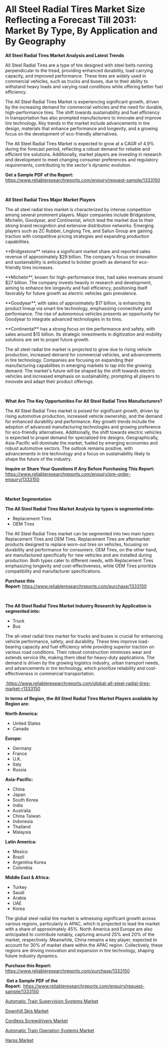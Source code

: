<p><h1>All Steel Radial Tires Market Size Reflecting a Forecast Till 2031: Market By Type, By Application and By Geography</h1></p><p><strong>All Steel Radial Tires Market Analysis and Latest Trends</strong></p>
<p><p>All Steel Radial Tires are a type of tire designed with steel belts running perpendicular to the tread, providing enhanced durability, load carrying capacity, and improved performance. These tires are widely used in commercial vehicles, such as trucks and buses, due to their ability to withstand heavy loads and varying road conditions while offering better fuel efficiency.</p><p>The All Steel Radial Tires Market is experiencing significant growth, driven by the increasing demand for commercial vehicles and the need for durable, high-performance tires. The shift towards sustainability and fuel efficiency in transportation has also prompted manufacturers to innovate and improve tire technology. Key trends in the market include advancements in tire design, materials that enhance performance and longevity, and a growing focus on the development of eco-friendly alternatives.</p><p>The All Steel Radial Tires Market is expected to grow at a CAGR of 4.9% during the forecast period, reflecting a robust demand for reliable and efficient tire solutions. Additionally, market players are investing in research and development to meet changing consumer preferences and regulatory requirements, contributing to the sector's dynamic evolution.</p></p>
<p><strong>Get a Sample PDF of the Report:&nbsp;</strong> <a href="https://www.reliableresearchreports.com/enquiry/request-sample/1333150?utm_campaign=36&utm_medium=2&utm_source=Github&utm_content=ia&utm_term=11122024&utm_id=all-steel-radial-tires">https://www.reliableresearchreports.com/enquiry/request-sample/1333150</a></p>
<p>&nbsp;</p>
<p><strong>All Steel Radial Tires Major Market Players</strong></p>
<p><p>The all steel radial tires market is characterized by intense competition among several prominent players. Major companies include Bridgestone, Michelin, Goodyear, and Continental, which lead the market due to their strong brand recognition and extensive distribution networks. Emerging players such as ZC Rubber, Linglong Tire, and Sailun Group are gaining traction with competitive pricing strategies and expanding production capabilities.</p><p>**Bridgestone** retains a significant market share and reported sales revenue of approximately $29 billion. The company's focus on innovation and sustainability is anticipated to bolster growth as demand for eco-friendly tires increases.</p><p>**Michelin**, known for high-performance tires, had sales revenues around $27 billion. The company invests heavily in research and development, aiming to enhance tire longevity and fuel efficiency, positioning itself favorably for future growth as electric vehicles gain prevalence.</p><p>**Goodyear**, with sales of approximately $17 billion, is enhancing its product lineup via smart tire technology, emphasizing connectivity and performance. The rise of autonomous vehicles presents an opportunity for Goodyear to integrate advanced technologies in its tires.</p><p>**Continental** has a strong focus on tire performance and safety, with sales around $15 billion. Its strategic investments in digitization and mobility solutions are set to propel future growth.</p><p>The all steel radial tire market is projected to grow due to rising vehicle production, increased demand for commercial vehicles, and advancements in tire technology. Companies are focusing on expanding their manufacturing capabilities in emerging markets to tap into the growing demand. The market's future will be shaped by the shift towards electric vehicles and increased emphasis on sustainability, prompting all players to innovate and adapt their product offerings.</p></p>
<p>&nbsp;</p>
<p><strong>What Are The Key Opportunities For All Steel Radial Tires Manufacturers?</strong></p>
<p><p>The All Steel Radial Tires market is poised for significant growth, driven by rising automotive production, increased vehicle ownership, and the demand for enhanced durability and performance. Key growth trends include the adoption of advanced manufacturing technologies and growing preference for eco-friendly alternatives. Additionally, the shift towards electric vehicles is expected to propel demand for specialized tire designs. Geographically, Asia-Pacific will dominate the market, fueled by emerging economies and robust automotive sectors. The outlook remains positive, with advancements in tire technology and a focus on sustainability likely to shape the future of the industry.</p></p>
<p><strong>Inquire or Share Your Questions If Any Before Purchasing This Report:</strong> <a href="https://www.reliableresearchreports.com/enquiry/pre-order-enquiry/1333150?utm_campaign=36&utm_medium=2&utm_source=Github&utm_content=ia&utm_term=11122024&utm_id=all-steel-radial-tires">https://www.reliableresearchreports.com/enquiry/pre-order-enquiry/1333150</a></p>
<p>&nbsp;</p>
<p><strong>Market Segmentation</strong></p>
<p><strong>The All Steel Radial Tires Market Analysis by types is segmented into:</strong></p>
<p><ul><li>Replacement Tires</li><li>OEM Tires</li></ul></p>
<p><p>The All Steel Radial Tires market can be segmented into two main types: Replacement Tires and OEM Tires. Replacement Tires are aftermarket products designed to replace worn-out tires on vehicles, focusing on durability and performance for consumers. OEM Tires, on the other hand, are manufactured specifically for new vehicles and are installed during production. Both types cater to different needs, with Replacement Tires emphasizing longevity and cost-effectiveness, while OEM Tires prioritize compatibility and manufacturer specifications.</p></p>
<p><strong>Purchase this Report:&nbsp;</strong><a href="https://www.reliableresearchreports.com/purchase/1333150?utm_campaign=36&utm_medium=2&utm_source=Github&utm_content=ia&utm_term=11122024&utm_id=all-steel-radial-tires">https://www.reliableresearchreports.com/purchase/1333150</a></p>
<p>&nbsp;</p>
<p><strong>The All Steel Radial Tires Market Industry Research by Application is segmented into:</strong></p>
<p><ul><li>Truck</li><li>Bus</li></ul></p>
<p><p>The all-steel radial tires market for trucks and buses is crucial for enhancing vehicle performance, safety, and durability. These tires improve load-bearing capacity and fuel efficiency while providing superior traction on various road conditions. Their robust construction minimizes wear and extends service life, making them ideal for heavy-duty applications. The demand is driven by the growing logistics industry, urban transport needs, and advancements in tire technology, which prioritize reliability and cost-effectiveness in commercial transportation.</p></p>
<p><a href="https://www.reliableresearchreports.com/global-all-steel-radial-tires-market-r1333150?utm_campaign=36&utm_medium=2&utm_source=Github&utm_content=ia&utm_term=11122024&utm_id=all-steel-radial-tires">&nbsp;https://www.reliableresearchreports.com/global-all-steel-radial-tires-market-r1333150</a></p>
<p><strong>In terms of Region, the All Steel Radial Tires Market Players available by Region are:</strong></p>
<p>
    <p> <strong> North America: </strong>
        <ul>
            <li>United States</li>
            <li>Canada</li>
        </ul>
        </p> 
    <p> <strong> Europe: </strong>
        <ul>
            <li>Germany</li>
            <li>France</li>
            <li>U.K.</li>
            <li>Italy</li>
            <li>Russia</li>
        </ul>
        </p> 
    <p> <strong> Asia-Pacific: </strong>
        <ul>
            <li>China</li>
            <li>Japan</li>
            <li>South Korea</li>
            <li>India</li>
            <li>Australia</li>
            <li>China Taiwan</li>
            <li>Indonesia</li>
            <li>Thailand</li>
            <li>Malaysia</li>
        </ul>
        </p> 
    <p> <strong> Latin America: </strong>
        <ul>
            <li>Mexico</li>
            <li>Brazil</li>
            <li>Argentina Korea</li>
            <li>Colombia</li>
        </ul>
        </p> 
    <p> <strong> Middle East & Africa: </strong>
        <ul>
            <li>Turkey</li>
            <li>Saudi</li>
            <li>Arabia</li>
            <li>UAE</li>
            <li>Korea</li>
        </ul>
    </p>
    </p>
<p><p>The global steel radial tire market is witnessing significant growth across various regions, particularly in APAC, which is projected to lead the market with a share of approximately 45%. North America and Europe are also anticipated to contribute notably, capturing around 25% and 20% of the market, respectively. Meanwhile, China remains a key player, expected to account for 30% of market share within the APAC region. Collectively, these regions are driving innovation and expansion in tire technology, shaping future industry dynamics.</p></p>
<p><strong>Purchase this Report: </strong><a href="https://www.reliableresearchreports.com/purchase/1333150?utm_campaign=36&utm_medium=2&utm_source=Github&utm_content=ia&utm_term=11122024&utm_id=all-steel-radial-tires">https://www.reliableresearchreports.com/purchase/1333150</a></p>
<p>&nbsp;<strong>Get a Sample PDF of the Report:&nbsp;&nbsp;</strong><a href="https://www.reliableresearchreports.com/enquiry/request-sample/1333150?utm_campaign=36&utm_medium=2&utm_source=Github&utm_content=ia&utm_term=11122024&utm_id=all-steel-radial-tires">https://www.reliableresearchreports.com/enquiry/request-sample/1333150</a></p>
<p><strong></strong></p>
<p><p><a href="https://github.com/SanjidaKhan901/Market-Research-Report-List-1/blob/main/automatic-train-supervision-systems-market.md?utm_campaign=36&utm_medium=2&utm_source=Github&utm_content=ia&utm_term=11122024&utm_id=all-steel-radial-tires">Automatic Train Supervision Systems Market</a></p><p><a href="https://www.linkedin.com/pulse/latest-market-analysis-shows-downhill-skis-poised-grow-cagr-owjnc?utm_campaign=36&utm_medium=2&utm_source=Github&utm_content=ia&utm_term=11122024&utm_id=all-steel-radial-tires">Downhill Skis Market</a></p><p><a href="https://www.linkedin.com/pulse/p-factrackr-ho6he?utm_campaign=36&utm_medium=2&utm_source=Github&utm_content=ia&utm_term=11122024&utm_id=all-steel-radial-tires">Cordless Screwdrivers Market</a></p><p><a href="https://github.com/tamvrosiya/Market-Research-Report-List-6/blob/main/automatic-train-operation-systems-market.md?utm_campaign=36&utm_medium=2&utm_source=Github&utm_content=ia&utm_term=11122024&utm_id=all-steel-radial-tires">Automatic Train Operation Systems Market</a></p><p><a href="https://www.linkedin.com/pulse/harps-market-growth-2024-2031-factors-behind-its-high-6tqwc?utm_campaign=36&utm_medium=2&utm_source=Github&utm_content=ia&utm_term=11122024&utm_id=all-steel-radial-tires">Harps Market</a></p></p>